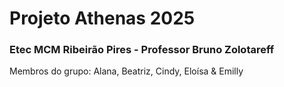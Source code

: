 # Projeto Athenas 2025 
### Etec MCM Ribeirão Pires - Professor Bruno Zolotareff

Membros do grupo: Alana, Beatriz, Cindy, Eloísa & Emilly

